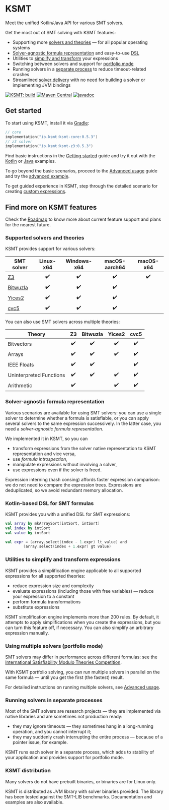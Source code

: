# KSMT

Meet the unified Kotlin/Java API for various SMT solvers.

Get the most out of SMT solving with KSMT features:
* Supporting more [solvers and theories](#supported-solvers-and-theories) — for all popular operating systems
* [Solver-agnostic formula representation](#solver-agnostic-formula-representation) and easy-to-use [DSL](#kotlin-based-dsl-for-smt-formulas)
* Utilities to [simplify and transform](#utilities-to-simplify-and-transform-expressions) your expressions
* Switching between solvers and support for [portfolio mode](#using-multiple-solvers--portfolio-mode-)
* Running solvers in a [separate process](#running-solvers-in-separate-processes) to reduce timeout-related crashes
* Streamlined [solver delivery](#ksmt-distribution) with no need for building a solver or implementing JVM bindings

[![KSMT: build](https://github.com/UnitTestBot/ksmt/actions/workflows/build-and-run-tests.yml/badge.svg)](https://github.com/UnitTestBot/ksmt/actions/workflows/build-and-run-tests.yml)
[![Maven Central](https://img.shields.io/maven-central/v/io.ksmt/ksmt-core)](https://central.sonatype.com/artifact/io.ksmt/ksmt-core/0.5.3)
[![javadoc](https://javadoc.io/badge2/io.ksmt/ksmt-core/javadoc.svg)](https://javadoc.io/doc/io.ksmt/ksmt-core)

## Get started

To start using KSMT, install it via [Gradle](https://gradle.org/):

```kotlin
// core 
implementation("io.ksmt:ksmt-core:0.5.3")
// z3 solver
implementation("io.ksmt:ksmt-z3:0.5.3")
```

Find basic instructions in the [Getting started](docs/getting-started.md) guide and try it out with the 
[Kotlin](examples/src/main/kotlin) or [Java](examples/src/main/java) examples.

To go beyond the basic scenarios, proceed to the [Advanced usage](docs/advanced-usage.md) guide and try the [advanced 
example](/examples/src/main/kotlin/AdvancedExamples.kt).

To get guided experience in KSMT, step through the detailed scenario for creating 
[custom expressions](docs/custom-expressions.md).

## Find more on KSMT features

Check the [Roadmap](https://github.com/UnitTestBot/ksmt/blob/main/Requirements.md) to know more about current
feature support and plans for the nearest future.

### Supported solvers and theories

KSMT provides support for various solvers:

| SMT solver                                       |     Linux-x64      |    Windows-x64     |   macOS-aarch64    |     macOS-x64      |
|--------------------------------------------------|:------------------:|:------------------:|:------------------:|:------------------:|
| [Z3](https://github.com/Z3Prover/z3)             | :heavy_check_mark: | :heavy_check_mark: | :heavy_check_mark: | :heavy_check_mark: |
| [Bitwuzla](https://github.com/bitwuzla/bitwuzla) | :heavy_check_mark: | :heavy_check_mark: | :heavy_check_mark: |                    |
| [Yices2](https://github.com/SRI-CSL/yices2)      | :heavy_check_mark: | :heavy_check_mark: | :heavy_check_mark: |                    |
| [cvc5](https://github.com/cvc5/cvc5)             | :heavy_check_mark: | :heavy_check_mark: | :heavy_check_mark: |                    |

You can also use SMT solvers across multiple theories:

| Theory                  |         Z3         |      Bitwuzla      |       Yices2       |        cvc5        |
|-------------------------|:------------------:|:------------------:|:------------------:|:------------------:|
| Bitvectors              | :heavy_check_mark: | :heavy_check_mark: | :heavy_check_mark: | :heavy_check_mark: |
| Arrays                  | :heavy_check_mark: | :heavy_check_mark: | :heavy_check_mark: | :heavy_check_mark: |
| IEEE Floats             | :heavy_check_mark: | :heavy_check_mark: |                    | :heavy_check_mark: |
| Uninterpreted Functions | :heavy_check_mark: | :heavy_check_mark: | :heavy_check_mark: | :heavy_check_mark: |
| Arithmetic              | :heavy_check_mark: |                    | :heavy_check_mark: | :heavy_check_mark: |

### Solver-agnostic formula representation

Various scenarios are available for using SMT solvers: you can use a single solver to determine whether a formula is
satisfiable, or you can apply several solvers to the same expression successively. In the latter case, you need a _solver-agnostic formula representation_.

We implemented it in KSMT, so you can
* transform expressions from the solver native representation to KSMT representation and vice versa,
* use _formula introspection_,
* manipulate expressions without involving a solver,
* use expressions even if the solver is freed.

Expression interning (hash consing) affords faster expression comparison: we do not need to compare the expression
trees. Expressions are deduplicated, so we avoid redundant memory allocation.

### Kotlin-based DSL for SMT formulas

KSMT provides you with a unified DSL for SMT expressions:

```kotlin
val array by mkArraySort(intSort, intSort)
val index by intSort
val value by intSort

val expr = (array.select(index - 1.expr) lt value) and
        (array.select(index + 1.expr) gt value)
```

### Utilities to simplify and transform expressions

KSMT provides a simplification engine applicable to all supported expressions for all supported theories:

* reduce expression size and complexity
* evaluate expressions (including those with free variables) — reduce your expression to a constant
* perform formula transformations
* substitute expressions

KSMT simplification engine implements more than 200 rules.
By default, it attempts to apply simplifications when you create the expressions, but you can turn this
feature off, if necessary. You can also simplify an arbitrary expression manually.

### Using multiple solvers (portfolio mode)

SMT solvers may differ in performance across different formulas:
see the [International Satisfiability Modulo Theories Competition](https://smt-comp.github.io/2022/).

With KSMT portfolio solving, you can run multiple solvers in parallel on the same formula — until you get the first
(the fastest) result.

For detailed instructions on running multiple solvers, see [Advanced usage](docs/advanced-usage.md).

### Running solvers in separate processes

Most of the SMT solvers are research projects — they are implemented via native libraries and are sometimes not 
production ready:
* they may ignore timeouts — they sometimes hang in a long-running operation, and you cannot interrupt it;
* they may suddenly crash interrupting the entire process — because of a pointer issue, for example.

KSMT runs each solver in a separate process, which adds to stability of your application and provides support for
portfolio mode.

### KSMT distribution

Many solvers do not have prebuilt binaries, or binaries are for Linux only.

KSMT is distributed as JVM library with solver binaries provided. The library has been tested against the SMT-LIB 
benchmarks. Documentation and examples are also available.
